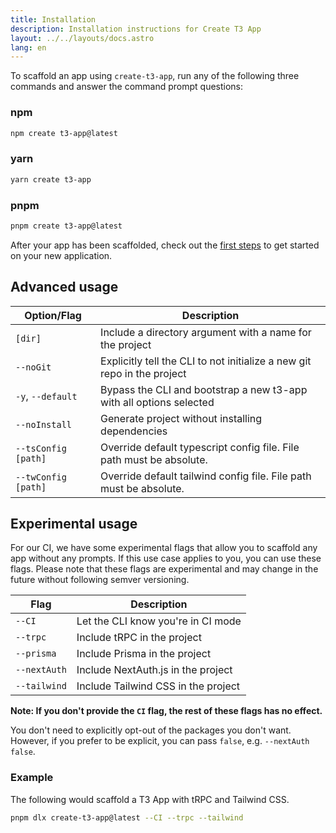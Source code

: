 ```yaml
---
title: Installation
description: Installation instructions for Create T3 App
layout: ../../layouts/docs.astro
lang: en
---
```


To scaffold an app using `create-t3-app`, run any of the following three commands and answer the command prompt questions:

### npm

```bash
npm create t3-app@latest
```

### yarn

```bash
yarn create t3-app
```

### pnpm

```bash
pnpm create t3-app@latest
```

After your app has been scaffolded, check out the [first steps](/en/usage/first-steps) to get started on your new application.

## Advanced usage

| Option/Flag         | Description                                                             |
| ------------------- | ----------------------------------------------------------------------- |
| `[dir]`             | Include a directory argument with a name for the project                |
| `--noGit`           | Explicitly tell the CLI to not initialize a new git repo in the project |
| `-y`, `--default`   | Bypass the CLI and bootstrap a new t3-app with all options selected     |
| `--noInstall`       | Generate project without installing dependencies                        |
| `--tsConfig [path]` | Override default typescript config file. File path must be absolute.    |
| `--twConfig [path]` | Override default tailwind config file. File path must be absolute.      |

## Experimental usage

For our CI, we have some experimental flags that allow you to scaffold any app without any prompts. If this use case applies to you, you can use these flags. Please note that these flags are experimental and may change in the future without following semver versioning.

| Flag         | Description                         |
| ------------ | ----------------------------------- |
| `--CI`       | Let the CLI know you're in CI mode  |
| `--trpc`     | Include tRPC in the project         |
| `--prisma`   | Include Prisma in the project       |
| `--nextAuth` | Include NextAuth.js in the project  |
| `--tailwind` | Include Tailwind CSS in the project |

**Note: If you don't provide the `CI` flag, the rest of these flags has no effect.**

You don't need to explicitly opt-out of the packages you don't want. However, if you prefer to be explicit, you can pass `false`, e.g. `--nextAuth false`.

### Example

The following would scaffold a T3 App with tRPC and Tailwind CSS.

```bash
pnpm dlx create-t3-app@latest --CI --trpc --tailwind
```
